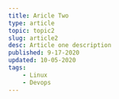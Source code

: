 ```yaml
---
title: Aricle Two
type: article
topic: topic2
slug: article2
desc: Article one description
published: 9-17-2020
updated: 10-05-2020
tags:
    - Linux
    - Devops
---
```


